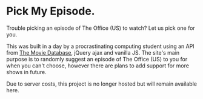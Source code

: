# Pick My Episode.

Trouble picking an episode of The Office (US) to watch? Let us pick one for you.

This was built in a day by a procrastinating computing student using an API from [The Movie Database](https://www.themoviedb.org/), jQuery ajax and vanilla JS. The site's main purpose is to randomly suggest an episode of The Office (US) to you for when you can't choose, however there are plans to add support for more shows in future.

Due to server costs, this project is no longer hosted but will remain available here.
